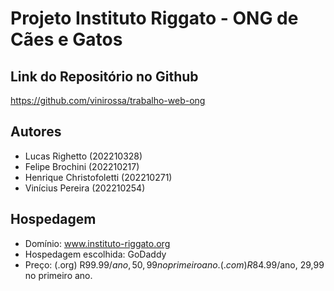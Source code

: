 # Projeto Instituto Riggato - ONG de Cães e Gatos

## Link do Repositório no Github

https://github.com/vinirossa/trabalho-web-ong

## Autores

- Lucas Righetto (202210328)
- Felipe Brochini (202210217)
- Henrique Christofoletti (202210271)
- Vinícius Pereira (202210254)

## Hospedagem

- Domínio: www.instituto-riggato.org
- Hospedagem escolhida: GoDaddy
- Preço: (.org) R$99.99/ano, 50,99 no primeiro ano.
         (.com) R$84.99/ano, 29,99 no primeiro ano. 
